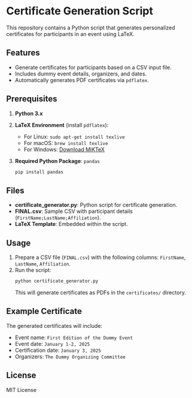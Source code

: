 
# Certificate Generation Script

This repository contains a Python script that generates personalized certificates for participants in an event using LaTeX.

## Features
- Generate certificates for participants based on a CSV input file.
- Includes dummy event details, organizers, and dates.
- Automatically generates PDF certificates via `pdflatex`.

## Prerequisites
1. **Python 3.x** 
2. **LaTeX Environment** (install `pdflatex`):
   - For Linux: `sudo apt-get install texlive`
   - For macOS: `brew install texlive`
   - For Windows: [Download MiKTeX](https://miktex.org/)

3. **Required Python Package**: `pandas`
   ```bash
   pip install pandas
   ```

## Files
- **certificate_generator.py**: Python script for certificate generation.
- **FINAL.csv**: Sample CSV with participant details (`FirstName;LastName;Affiliation`).
- **LaTeX Template**: Embedded within the script.

## Usage
1. Prepare a CSV file (`FINAL.csv`) with the following columns: `FirstName`, `LastName`, `Affiliation`.
2. Run the script:
   ```bash
   python certificate_generator.py
   ```
   This will generate certificates as PDFs in the `certificates/` directory.

## Example Certificate
The generated certificates will include:
- Event name: `First Edition of the Dummy Event`
- Event date: `January 1-2, 2025`
- Certification date: `January 3, 2025`
- Organizers: `The Dummy Organizing Committee`

## License
MIT License

